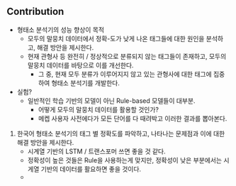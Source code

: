 ## Contribution
- 형태소 분석기의 성능 향상이 목적
	- 모두의 말뭉치 데이터에서 정확-도가 낮게 나온 태그들에 대한 원인을 분석하고, 해결 방안을 제시한다.
	- 현재 관형사 등 완전히 / 정상적으로 분류되지 않는 태그들이 존재하고, 모두의 말뭉치 데이터를 바탕으로 이를 개선한다.
		- 그 중, 현재 모두 분류가 이루어지지 않고 있는 관형사에 대한 태그에 집중하여 형태소 분석기를 개발한다.
- 실험?
	- 일반적인 학습 기반의 모델이 아닌 Rule-based 모델들이 대부분.
		- 어떻게 모두의 말뭉치 데이터를 활용할 것인가?
		- 메켑 사용자 사전에다가 모든 단어를 다 때려박고 이러한 결과를 뽑아본다.

1. 한국어 형태소 분석기의 태그 별 정확도를 파악하고, 나타나는 문제점과 이에 대한 해결 방안을 제시한다.
	- 시계열 기반의 LSTM / 트랜스포머 쓰면 좋을 것 같다.
	- 정확성이 높은 것들은 Rule을 사용하는게 맞지만, 정확성이 낮은 부분에서는 시게열 기반의 데이터를 활요하면 좋을 것이다.
	- 